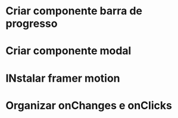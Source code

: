 # Criar componente barra de progresso
# Criar componente modal
# INstalar framer motion
# Organizar onChanges e onClicks